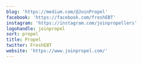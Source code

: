 ```yaml
---
blog: 'https://medium.com/@JoinPropel'
facebook: 'https://facebook.com/freshEBT'
instagram: 'https://instagram.com/joinpropellers'
logohandle: joinpropel
sort: propel
title: Propel
twitter: FreshEBT
website: 'https://www.joinpropel.com/'
---
```

